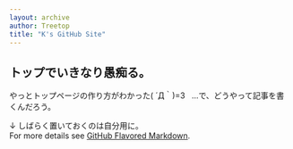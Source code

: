 ```yaml
---
layout: archive
author: Treetop
title: "K's GitHub Site"
---
```

## トップでいきなり愚痴る。
やっとトップページの作り方がわかった( ´Д｀)=3  
…で、どうやって記事を書くんだろう。

↓ しばらく置いておくのは自分用に。  
For more details see [GitHub Flavored Markdown](https://guides.github.com/features/mastering-markdown/).

